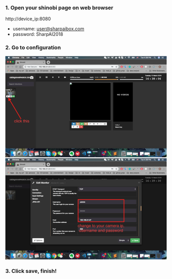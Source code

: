### 1. Open your shinobi page on web browser
http://device_ip:8080
- username: user@sharpaibox.com
- password: SharpAI2018
### 2. Go to configuration
![shinobi](https://github.com/SharpAI/DeepCamera/blob/master/screenshots/shinobi_page.png)
![config](https://github.com/SharpAI/DeepCamera/blob/master/screenshots/shinobi_config.png)
### 3. Click save, finish!
